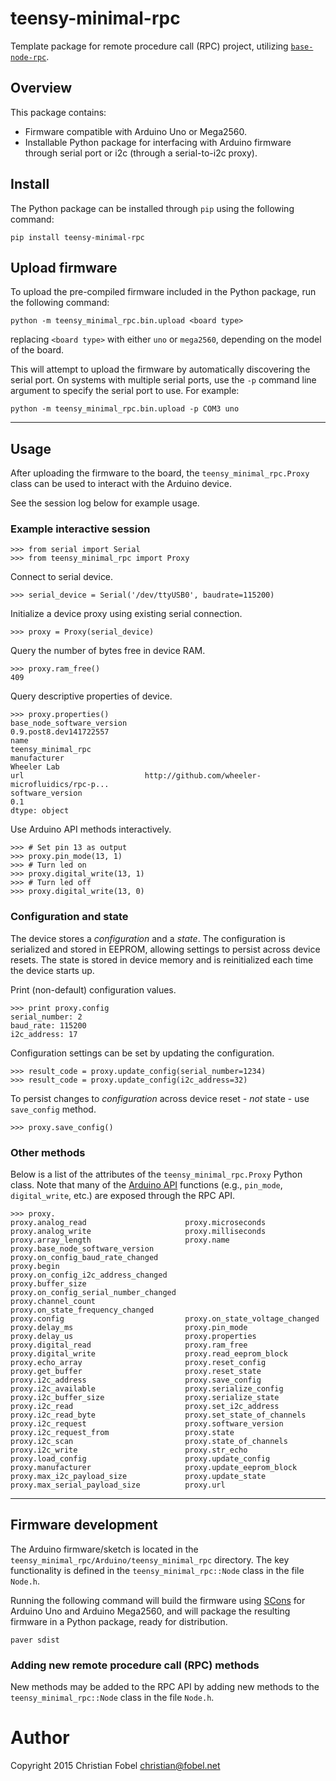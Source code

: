 # teensy-minimal-rpc #

Template package for remote procedure call (RPC) project, utilizing
[`base-node-rpc`][3].

## Overview ##

This package contains:

 - Firmware compatible with Arduino Uno or Mega2560.
 - Installable Python package for interfacing with Arduino firmware through
   serial port or i2c (through a serial-to-i2c proxy).

## Install ##

The Python package can be installed through `pip` using the following command:

    pip install teensy-minimal-rpc

## Upload firmware ##

To upload the pre-compiled firmware included in the Python package, run the
following command:

    python -m teensy_minimal_rpc.bin.upload <board type>

replacing `<board type>` with either `uno` or `mega2560`, depending on the
model of the board.

This will attempt to upload the firmware by automatically discovering the
serial port.  On systems with multiple serial ports, use the `-p` command line
argument to specify the serial port to use.  For example:

    python -m teensy_minimal_rpc.bin.upload -p COM3 uno

--------------------------------------------------

## Usage ##

After uploading the firmware to the board, the `teensy_minimal_rpc.Proxy` class can be
used to interact with the Arduino device.

See the session log below for example usage.

### Example interactive session ###

    >>> from serial import Serial
    >>> from teensy_minimal_rpc import Proxy

Connect to serial device.

    >>> serial_device = Serial('/dev/ttyUSB0', baudrate=115200)

Initialize a device proxy using existing serial connection.

    >>> proxy = Proxy(serial_device)

Query the number of bytes free in device RAM.

    >>> proxy.ram_free()
    409

Query descriptive properties of device.

    >>> proxy.properties()
    base_node_software_version                               0.9.post8.dev141722557
    name                                                                  teensy_minimal_rpc
    manufacturer                                                        Wheeler Lab
    url                           http://github.com/wheeler-microfluidics/rpc-p...
    software_version                                                            0.1
    dtype: object

Use Arduino API methods interactively.

    >>> # Set pin 13 as output
    >>> proxy.pin_mode(13, 1)
    >>> # Turn led on
    >>> proxy.digital_write(13, 1)
    >>> # Turn led off
    >>> proxy.digital_write(13, 0)


### Configuration and state ###

The device stores a *configuration* and a *state*.  The configuration is
serialized and stored in EEPROM, allowing settings to persist across device
resets.  The state is stored in device memory and is reinitialized each time
the device starts up.

Print (non-default) configuration values.

    >>> print proxy.config
    serial_number: 2
    baud_rate: 115200
    i2c_address: 17

Configuration settings can be set by updating the configuration.

    >>> result_code = proxy.update_config(serial_number=1234)
    >>> result_code = proxy.update_config(i2c_address=32)

To persist changes to *configuration* across device reset - *not* state - use
`save_config` method.

    >>> proxy.save_config()

### Other methods ###

Below is a list of the attributes of the `teensy_minimal_rpc.Proxy` Python class.  Note
that many of the [Arduino API][1] functions (e.g., `pin_mode`, `digital_write`,
etc.) are exposed through the RPC API.

    >>> proxy.
    proxy.analog_read                      proxy.microseconds
    proxy.analog_write                     proxy.milliseconds
    proxy.array_length                     proxy.name
    proxy.base_node_software_version       proxy.on_config_baud_rate_changed
    proxy.begin                            proxy.on_config_i2c_address_changed
    proxy.buffer_size                      proxy.on_config_serial_number_changed
    proxy.channel_count                    proxy.on_state_frequency_changed
    proxy.config                           proxy.on_state_voltage_changed
    proxy.delay_ms                         proxy.pin_mode
    proxy.delay_us                         proxy.properties
    proxy.digital_read                     proxy.ram_free
    proxy.digital_write                    proxy.read_eeprom_block
    proxy.echo_array                       proxy.reset_config
    proxy.get_buffer                       proxy.reset_state
    proxy.i2c_address                      proxy.save_config
    proxy.i2c_available                    proxy.serialize_config
    proxy.i2c_buffer_size                  proxy.serialize_state
    proxy.i2c_read                         proxy.set_i2c_address
    proxy.i2c_read_byte                    proxy.set_state_of_channels
    proxy.i2c_request                      proxy.software_version
    proxy.i2c_request_from                 proxy.state
    proxy.i2c_scan                         proxy.state_of_channels
    proxy.i2c_write                        proxy.str_echo
    proxy.load_config                      proxy.update_config
    proxy.manufacturer                     proxy.update_eeprom_block
    proxy.max_i2c_payload_size             proxy.update_state
    proxy.max_serial_payload_size          proxy.url

--------------------------------------------------

## Firmware development ##

The Arduino firmware/sketch is located in the `teensy_minimal_rpc/Arduino/teensy_minimal_rpc`
directory.  The key functionality is defined in the `teensy_minimal_rpc::Node` class in
the file `Node.h`.

Running the following command will build the firmware using [SCons][2] for
Arduino Uno and Arduino Mega2560, and will package the resulting firmware in a
Python package, ready for distribution.

    paver sdist

### Adding new remote procedure call (RPC) methods ###

New methods may be added to the RPC API by adding new methods to the
`teensy_minimal_rpc::Node` class in the file `Node.h`.

# Author #

Copyright 2015 Christian Fobel <christian@fobel.net>


[1]: https://www.arduino.cc/en/Reference/HomePage
[2]: http://www.scons.org/
[3]: https://github.com/wheeler-microfluidics/base_node_rpc
